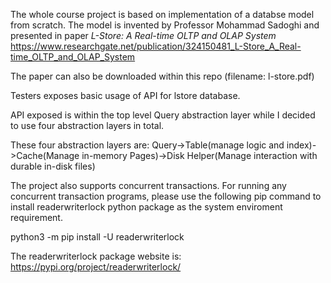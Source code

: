 The whole course project is based on implementation of a databse model from scratch.
The model is invented by Professor Mohammad Sadoghi and presented in paper *L-Store: A Real-time OLTP and OLAP System*
https://www.researchgate.net/publication/324150481_L-Store_A_Real-time_OLTP_and_OLAP_System

The paper can also be downloaded within this repo (filename: l-store.pdf)

Testers exposes basic usage of API for lstore database. 

API exposed is within the top level Query abstraction layer while I decided to use four abstraction layers in total.

These four abstraction layers are: Query->Table(manage logic and index)->Cache(Manage in-memory Pages)->Disk Helper(Manage interaction with durable in-disk files)

The project also supports concurrent transactions. For running any concurrent transaction programs, please use the following pip command to install readerwriterlock python package as the system enviroment requirement.

python3 -m pip install -U readerwriterlock

The readerwriterlock package website is:
https://pypi.org/project/readerwriterlock/
